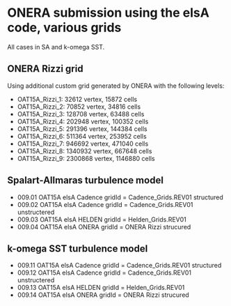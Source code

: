 # ONERA submission using the elsA code, various grids

All cases in SA and k-omega SST.

## ONERA Rizzi grid

Using additional custom grid generated by ONERA with the following levels:

- OAT15A_Rizzi_1:    32612 vertex,    15872 cells
- OAT15A_Rizzi_2:    70852 vertex,    34816 cells 
- OAT15A_Rizzi_3:   128708 vertex,    63488 cells 
- OAT15A_Rizzi_4:   202948 vertex,   100352 cells 
- OAT15A_Rizzi_5:   291396 vertex,   144384 cells 
- OAT15A_Rizzi_6:   511364 vertex,   253952 cells 
- OAT15A_Rizzi_7:   946692 vertex,   471040 cells 
- OAT15A_Rizzi_8:  1340932 vertex,   667648 cells 
- OAT15A_Rizzi_9:  2300868 vertex,  1146880 cells 

## Spalart-Allmaras turbulence model

- 009.01 OAT15A elsA Cadence      gridId = Cadence_Grids.REV01 structured
- 009.02 OAT15A elsA Cadence      gridId = Cadence_Grids.REV01 unstructered
- 009.03 OAT15A elsA HELDEN       gridId = Helden_Grids.REV01
- 009.04 OAT15A elsA ONERA        gridId = ONERA Rizzi strucured

## k-omega SST turbulence model

- 009.11 OAT15A elsA Cadence      gridId = Cadence_Grids.REV01 structured
- 009.12 OAT15A elsA Cadence      gridId = Cadence_Grids.REV01 unstructered
- 009.13 OAT15A elsA HELDEN       gridId = Helden_Grids.REV01
- 009.14 OAT15A elsA ONERA        gridId = ONERA Rizzi strucured
